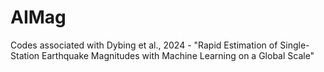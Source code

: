 # AIMag
Codes associated with Dybing et al., 2024 - "Rapid Estimation of Single-Station Earthquake Magnitudes with Machine Learning on a Global Scale"
